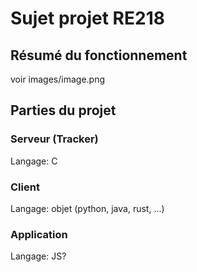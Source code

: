 # Sujet projet RE218

## Résumé du fonctionnement

voir images/image.png

## Parties du projet

### Serveur (Tracker)

Langage: C

### Client

Langage: objet (python, java, rust, ...)

### Application

Langage: JS?
